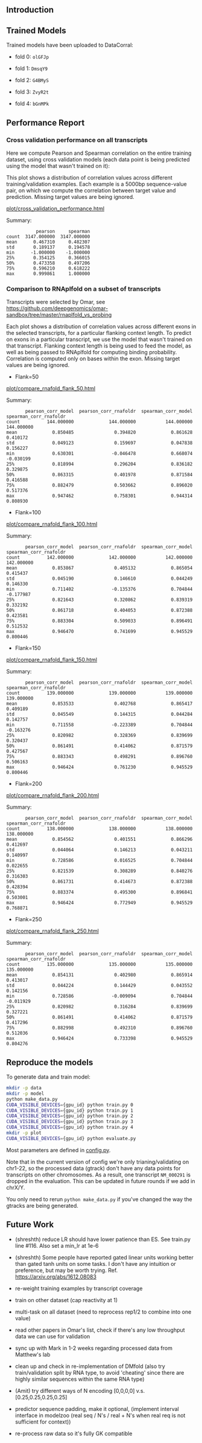 ## Introduction

## Trained Models

Trained models have been uploaded to DataCorral:

- fold 0: `olGFJp`

- fold 1: `DmsqY9`

- fold 2: `G4BMyS`

- fold 3: `ZvyR2t`

- fold 4: `bGnMPk`


## Performance Report

### Cross validation performance on all transcripts

Here we compute Pearson and Spearman correlation on the entire training dataset, using cross validation models (each data point is being predicted using the model that wasn't trained on it):

This plot shows a distribution of correlation values across different training/validation examples.
Each example is a 5000bp sequence-value pair, on which we compute the correlation between target value and prediction.
Missing target values are being ignored.

[plot/cross_validation_performance.html](plot/cross_validation_performance.html)

Summary:

```
           pearson     spearman
count  3147.000000  3147.000000
mean      0.467310     0.482307
std       0.189137     0.194578
min      -1.000000    -1.000000
25%       0.354125     0.366015
50%       0.473358     0.497206
75%       0.596210     0.618222
max       0.999861     1.000000
```

### Comparison to RNAplfold on a subset of transcripts

Transcripts were selected by Omar, see https://github.com/deepgenomics/omar-sandbox/tree/master/rnaplfold_vs_probing

Each plot shows a distribution of correlation values across different exons in the selected transcripts, for a particular flanking context length.
To predict on exons in a particular transcript, we use the model that wasn't trained on that transcript.
Flanking context length is being used to feed the model, as well as being passed to RNAplfold for computing binding probability.
Correlation is computed only on bases within the exon. Missing target values are being ignored.

- Flank=50

[plot/compare_rnafold_flank_50.html](plot/compare_rnafold_flank_50.html)

Summary:

```
       pearson_corr_model  pearson_corr_rnafoldr  spearman_corr_model  spearman_corr_rnafoldr
count          144.000000             144.000000           144.000000              144.000000
mean             0.850485               0.394820             0.861628                0.410172
std              0.049123               0.159697             0.047838                0.156227
min              0.630301              -0.046478             0.668074               -0.030199
25%              0.818994               0.296204             0.836182                0.329875
50%              0.863315               0.401978             0.871584                0.416588
75%              0.882479               0.503662             0.896020                0.517376
max              0.947462               0.758301             0.944314                0.808930
```

- Flank=100

[plot/compare_rnafold_flank_100.html](plot/compare_rnafold_flank_100.html)

Summary:

```
       pearson_corr_model  pearson_corr_rnafoldr  spearman_corr_model  spearman_corr_rnafoldr
count          142.000000             142.000000           142.000000              142.000000
mean             0.853867               0.405132             0.865054                0.415437
std              0.045190               0.146610             0.044249                0.146330
min              0.711402              -0.135376             0.704844               -0.177987
25%              0.821643               0.320862             0.839319                0.332192
50%              0.861718               0.404053             0.872388                0.423581
75%              0.883304               0.509033             0.896491                0.512532
max              0.946470               0.741699             0.945529                0.800446
```

- Flank=150

[plot/compare_rnafold_flank_150.html](plot/compare_rnafold_flank_150.html)

Summary:

```
       pearson_corr_model  pearson_corr_rnafoldr  spearman_corr_model  spearman_corr_rnafoldr
count          139.000000             139.000000           139.000000              139.000000
mean             0.853533               0.402768             0.865417                0.409189
std              0.045549               0.144315             0.044284                0.142757
min              0.711558              -0.223389             0.704844               -0.163276
25%              0.820982               0.328369             0.839699                0.320437
50%              0.861491               0.414062             0.871579                0.427567
75%              0.883343               0.498291             0.896760                0.506163
max              0.946424               0.761230             0.945529                0.800446
```

- Flank=200

[plot/compare_rnafold_flank_200.html](plot/compare_rnafold_flank_200.html)

Summary:

```
       pearson_corr_model  pearson_corr_rnafoldr  spearman_corr_model  spearman_corr_rnafoldr
count          138.000000             138.000000           138.000000              138.000000
mean             0.854562               0.401551             0.866296                0.412697
std              0.044064               0.146213             0.043211                0.140997
min              0.728586               0.016525             0.704844                0.022655
25%              0.821539               0.308289             0.840276                0.316303
50%              0.861731               0.414673             0.872388                0.428394
75%              0.883374               0.495300             0.896841                0.503001
max              0.946424               0.772949             0.945529                0.768871
```

- Flank=250

[plot/compare_rnafold_flank_250.html](plot/compare_rnafold_flank_250.html)

Summary:

```
       pearson_corr_model  pearson_corr_rnafoldr  spearman_corr_model  spearman_corr_rnafoldr
count          135.000000             135.000000           135.000000              135.000000
mean             0.854131               0.402980             0.865914                0.413017
std              0.044224               0.144429             0.043552                0.142156
min              0.728586              -0.009094             0.704844               -0.011929
25%              0.820982               0.316284             0.839699                0.327221
50%              0.861491               0.414062             0.871579                0.417296
75%              0.882998               0.492310             0.896760                0.512036
max              0.946424               0.733398             0.945529                0.804276
```

## Reproduce the models

To generate data and train model:

```bash
mkdir -p data
mkdir -p model
python make_data.py
CUDA_VISIBLE_DEVICES={gpu_id} python train.py 0
CUDA_VISIBLE_DEVICES={gpu_id} python train.py 1
CUDA_VISIBLE_DEVICES={gpu_id} python train.py 2
CUDA_VISIBLE_DEVICES={gpu_id} python train.py 3
CUDA_VISIBLE_DEVICES={gpu_id} python train.py 4
mkdir -p plot
CUDA_VISIBLE_DEVICES={gpu_id} python evaluate.py
```

Most parameters are defined in [config.py](config.py).

Note that in the current version of config we're only trianing/validating on chr1-22, so the processed data (gtrack) don't have any data points for transcripts on other chromosomes.
As a result, one transcript `NM_000291` is dropped in the evaluation. This can be updated in future rounds if we add in chrX/Y.

You only need to rerun `python make_data.py` if you've changed the way the gtracks are being generated.


## Future Work

- (shreshth) reduce LR should have lower patience than ES. See train.py line #116. Also set a min_lr at 1e-6

- (shreshth) Some people have reported gated linear units working better than gated tanh units on some tasks. I don't have any intuition or preference, but may be worth trying.
Ref. https://arxiv.org/abs/1612.08083

- re-weight training examples by transcript coverage

- train on other dataset (cap reactivity at 1)

- multi-task on all dataset (need to reprocess rep1/2 to combine into one value)

- read other papers in Omar's list, check if there's any low throughput data we can use for validation

- sync up with Mark in 1-2 weeks regarding processed data from Matthew's lab

- clean up and check in re-implementation of DMfold (also try train/validation split by RNA type,
to avoid 'cheating' since there are highly similar sequences within the same RNA type)

- (Amit) try different ways of N encoding [0,0,0,0] v.s. [0.25,0.25,0.25,0.25]

- predictor sequence padding, make it optional, (implement interval interface in modelzoo (real seq / N's / real + N's when real req is not sufficient for context))

- re-process raw data so it's fully GK compatible
